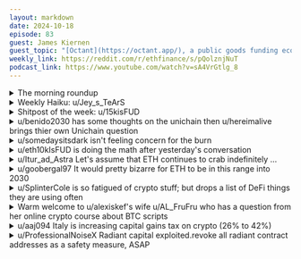 ```yaml
---
layout: markdown
date: 2024-10-18
episode: 83
guest: James Kiernen
guest_topic: "[Octant](https://octant.app/), a public goods funding ecosystem"
weekly_link: https://reddit.com/r/ethfinance/s/pQolznjNuT
podcast_link: https://www.youtube.com/watch?v=sA4VrGtlg_8
---
```



<details markdown=1>
<summary>The morning roundup</summary>
[View on Reddit →](https://reddit.com/r/ethfinance/comments/1g6ag98/comment/lshdxxq/)

[u/hehechibby](https://reddit.com/u/hehechibby)

> Ethereum

[u/FrenktheTank](https://reddit.com/u/FrenktheTank)

> $2619.12

[u/hanniabu](https://reddit.com/u/hanniabu)

> 0.03861

</details>
<details markdown=1>
<summary>Weekly Haiku: u/Jey_s_TeArS</summary>
[View on Reddit →](https://reddit.com/r/ethfinance/comments/1g2ial1/comment/lrsw7yi/)

*Until next price hike,*

*Community stays dreamlike,*

*All around hitchhike.*

</details>
<details markdown=1>
<summary>Shitpost of the week: u/15kisFUD</summary>
[View on Reddit →](https://reddit.com/r/ethfinance/comments/1g38jps/comment/lrwclrt/)

What happened, did the ETF get approved?

</details>
<details markdown=1>
<summary>u/benido2030 has some thoughts on the unichain then u/hereimalive brings thier own Unichain question</summary>
[View on Reddit →](https://reddit.com/r/ethfinance/comments/1g127sk/comment/lrdnpgo/)

[u/benido2030](https://reddit.com/u/benido2030):

Some thoughts about the unichain announcement. Now if that means fees go down, that's obviously good. If that means that more value goes to L2s that probably also good, even if it fragments stuff in the beginning. In the end, that's one more step towards onchain price discovery.

What I think is interesting is what this means for Max Resnicks thesis. Uniswap is like 40% of defi (and the other 40% being AAVE, 20% long tail) and if that moves to an L2, the whole "L1 is for defi" argument is kind of obsolete. I don't think this is just a L1 fee decision, this is more control of the product (e.g. block times) and value capture. "Defi" just moved off L1. If I understand things correctly, AAVE v4 is also building towards that, they are just not building their own chain, but bridges between all L2 markets to create one bug liquidity pool.

There's 2 more things we need, abstracting chains away for the user and fix fragmentation of liquidity. And then this whole discussion is hopefully over.

---

[View on Reddit →](https://reddit.com/r/ethfinance/comments/1g1suyn/comment/lriw0gi/)

[u/hereimalive](https://reddit.com/u/hereimalive):

If Unichain is an *Ethereum* L2 why is it so bad that can tank the price of it?

You guys are making me afraid.

</details>
<details markdown=1>
<summary>u/somedaysitsdark isn't feeling concern for the burn</summary>
[View on Reddit →](https://reddit.com/r/ethfinance/comments/1g127sk/comment/lrf4y2o/)

I'm real tired of hearing that ETH is fucked because free blobs are temporarily affecting the burn, as though the burn is the only thing that drives the value of ETH.

Do any other cryptos even have a burn mechanism? Lmao. Guess everyone is fucked.

</details>
<details markdown=1>
<summary>u/eth10kIsFUD is doing the math after yesterday's conversation</summary>
[View on Reddit →](https://reddit.com/r/ethfinance/comments/1g127sk/comment/lrf6ons/)

u/cryptOwOcurrency started a great discussion yesterday around Bitcoin security budget with the question: When will it break? Let's try to do some napkin maths:

Bitcoin paid $27m to miners yesterday. 97% of this was issuance. The marketcap secured by this is around $1.2T. On a relative basis that is 27/1.2= $22m of security per day for every Trillion USD Mcap. 

In less than four years that will be $11m of security per day for every Trillion USD Mcap. $6m in 8 years.

At $6m per day that's around $2.2b of economic security per year per Trillion. Industrial miners are generally looking to ROI in less than a year on their hardware investment, so let's assume the cost of the hardware deployed to earn this $2.2b is around $2.2b. This 1 year ROI is also close to what is observed on the network today using the numbers estimated by Justin Drake in this tweet ($17.5 per TH/s): [https://x.com/drakefjustin/status/1763632918994260481](https://x.com/drakefjustin/status/1763632918994260481)

This gives an attacker a price of around $2.2b in hardware spent per Trillion USD in Bitcoin marketcap to achieve 51% of network power in 8 years time. Not taking into consideration the large economies of scale advantage an attacker would get. Coinglass currently shows a 24h BTC Puts options volume of around $1b at a current mcap of $1.2T so getting a short position that could capitalize on the attack seems very doable. 

Even if Bitcoin's price 10x's within the next 8 years ($12T mcap) that would put the total price of attack at $26b. Around 80 individuals on the forbes list currently has this amount on their own. For nation states this is still peanuts. And could most likely be made profitable by any group amassing this amount of capital. At this mcap MicroStrategy's holdings alone would be worth around 6x this amount.

Bitcoin in it's current state will not be secure in 8 years. Markets are forward looking, I believe we'll see serious infighting in 4 years. 

**The iceberg is straight ahead and the captain has left the ship.**

</details>
<details markdown=1>
<summary>u/Itur_ad_Astra Let's assume that ETH continues to crab indefinitely ...</summary>
[View on Reddit →](https://reddit.com/r/ethfinance/comments/1g2ial1/daily_general_discussion_october_13_2024/lrrgzpq/)

Let's assume that ETH continues to crab indefinitely, while other crypto, bitcoin, stocks, and real estate keep climbing, and inflation means that everything not going up is losing value.

How many months/years/decades would you keep holding? Would you still be holding In December 2026 if the price is $2600? Would you still be holding in May 2029 if the price is $2400? What if it's 2031 and ETH is ranked #4 or #5 on marketcap with Solana or Tron or Sui or Cardano (lol) being higher?

Staking has enough APY to keep me satisfied for now, and I still think there's gonna be a bull eventually, but it's been years since a proper bull run and it's making me sad. Everything else in my (*extremely ETH heavy*) portfolio is outperforming. The price is low enough that I *should* be DCAing, since I've said before that this is what I do sub $2500, but for this month, I'll just consider not selling my monthly staking proceeds as my "DCA".

I do think election week and January are going to be very telling on crypto and Ethereum's medium term price action, and I am going to have to reassess my long term plan after that. But I suspect I'm gonna be doing this holding thing for another couple of years.

</details>
<details markdown=1>
<summary>u/goobergal97 It would pretty bizarre for ETH to be in this range into 2030</summary>
[View on Reddit →](https://reddit.com/r/ethfinance/comments/1g2ial1/daily_general_discussion_october_13_2024/lrrvlqx/)

It would pretty bizarre for ETH to be in this range into 2030. It will either break up or down by then and considering the competition doesn't stack up in a variety of ways I'm still betting on it breaking up. In TA terms we've really only been crabbing since March of this year. I know when we look at last cycles PA it's like, "why haven't we broken our ATH yet..." but it's just ETHs beta being higher relative to BTC. We're catching the downside volatility right now but later in this cycle I suspect it we'll catch that beta with positive price action and vastly outperform by this time next year.

Last cycle ETH put in roughly 6,000% gains from cycle bottom to top. 1/10th of that price performance gets ETH to ~6k, 1/5th gets it to ~12k. I think even with diminishing returns things look bright for us. 1/5th isn't even the limit, 1/3rd is even possible imo which would take ETH to \~20k. 

Expecting 5 figure ETH is realistic this cycle.

</details>
<details markdown=1>
<summary>u/SplinterCole is so fatigued of crypto stuff; but drops a list of DeFi things they are using often</summary>
[View on Reddit →](https://reddit.com/r/ethfinance/comments/1g2ial1/daily_general_discussion_october_13_2024/lrovjs7/)

Im so fatigued of crypto stuff, that the last "farming" i did was to diversify my eth into different lrst.   
Now that im only waiting for swell and diva/nectar im feeling glad its over so to speak.  
I missed the OP #5 airdrop and will miss scroll and linea etc, just because i couldnt get myself to keep getting farmed.

After years in crypto and defi, there is currently built 2 things im using often as a  non whale LP´er and ponzi yield farmer.

1.Sportsbetting has become competitive with the best bookies, and betting without middlemen from your wallet is amazing, shoutout to all teams working on this, in my experience SXbet ,Thales/Overtimemarkets.xyz, Azuro/bookmaker.xyz has everything i need as a casual bettor.

2.Gnosispay Visa card is next level awesome imo. Getting 4% cashback on my spending, and be able to just put € into my gnosissafe adress and spend is amazing.

(3,4) honorable  \*biased \*mentions should be my heavy bags of SNX and WINR, SNX because they have started a work on renewing to hopefully be relevant in defi again after getting left behind in innovation and token price at all time low.  
WINR because they seemingly try to take gambling completely onchain+ give users option to single side LP in the pools that are +EV for the house

</details>
<details markdown=1>
<summary>Warm welcome to u/alexiskef's wife u/AL_FruFru who has a question from her online crypto course about BTC scripts</summary>
[View on Reddit →](https://reddit.com/r/ethfinance/comments/1g405r7/daily_general_discussion_october_15_2024/ls0lsd1/)

My wife, who is doing an online course on crypto (yes!), just asked my help in understanding the "Value-blindness" part of the following part of her studying material:

*The 2014 Ethereum whitepaper by Vitalik Buterin, the founder, identified key limitations in Bitcoin's scripting capabilities:*  

* *Lack of Turing-completeness: Bitcoin's scripting language is not Turing-complete, it can’t perform all possible computational operations.*  
* __*Value-blindness: Bitcoin scripts cannot natively assess the value of transactions.*__  
* *Lack of state: Bitcoin lacks a mechanism to track and store the state of complex applications.*  
* *Blockchain-blindness: Bitcoin scripts have limited ability to interact with or understand blockchain data beyond simple transaction details.*  

*Ethereum was designed to overcome these limitations and to address the need for creating new blockchains for different functionalities.*

I told her I know some super-friendly people who'll def help!

u/AL_FruFru

</details>
<details markdown=1>
<summary>u/aaj094 Italy is increasing capital gains tax on crypto (26% to 42%)</summary>
[View on Reddit →](https://reddit.com/r/ethfinance/comments/1g4roxi/daily_general_discussion_october_16_2024/ls7ze40/)

Italy is increasing capital gains tax on crypto in particular from 26% to 42%.

<https://www.theblock.co/post/321407/italy-capital-gains-tax-bitcoin>

</details>
<details markdown=1>
<summary>u/ProfessionalNoiseX Radiant capital exploited.revoke all radiant contract addresses as a safety measure, ASAP</summary>
[View on Reddit →](https://reddit.com/r/ethfinance/comments/1g4roxi/daily_general_discussion_october_16_2024/ls9ak70/)

[https://x.com/0xShual/status/1846607303136423938](https://x.com/0xShual/status/1846607303136423938)

>rip a lot of money  
  
revoke all radiant contract addresses as a safety measure, ASAP  
  
0xF4B1486DD74D07706052A33d31d7c0AAFD0659E1 arb  
0xd50Cf00b6e600Dd036Ba8eF475677d816d6c4281 bsc  
0x30798cFe2CCa822321ceed7e6085e633aAbC492F base

Radiant capital exploited a couple hours ago. Revoke your approvals on Arbitrum/Base/BSC if you are still in time.

</details>
